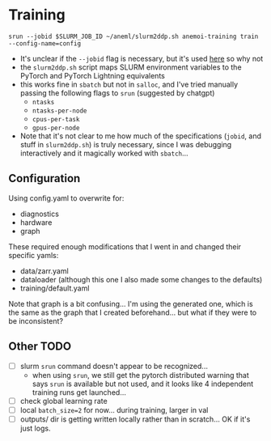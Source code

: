 # Training

```
srun --jobid $SLURM_JOB_ID ~/aneml/slurm2ddp.sh anemoi-training train --config-name=config
```

* It's unclear if the `--jobid` flag is necessary, but it's used
  [here](https://github.com/stas00/ml-engineering/blob/master/orchestration/slurm/launchers/lightning-launcher.slurm)
  so why not
* the `slurm2ddp.sh` script maps SLURM environment variables to the PyTorch and
  PyTorch Lightning equivalents
* this works fine in `sbatch` but not in `salloc`, and I've tried manually
  passing the following flags to `srun` (suggested by chatgpt)
  * `ntasks`
  * `ntasks-per-node`
  * `cpus-per-task`
  * `gpus-per-node`
* Note that it's not clear to me how much of the specifications (`jobid`, and
  stuff in `slurm2ddp.sh`) is truly necessary, since I was debugging
  interactively and it magically worked with `sbatch`...

## Configuration

Using config.yaml to overwrite for:

- diagnostics
- hardware
- graph

These required enough modifications that I went in and changed their specific
yamls:
- data/zarr.yaml
- dataloader (although this one I also made some changes to the defaults)
- training/default.yaml

Note that graph is a bit confusing... I'm using the generated one, which is the
same as the graph that I created beforehand... but what if they were to be
inconsistent?

## Other TODO

- [ ] slurm `srun` command doesn't appear to be recognized...
    * when using `srun`, we still get the pytorch distributed warning that says
      `srun` is available but not used, and it looks like 4 independent training
      runs get launched...
- [ ] check global learning rate
- [ ] local `batch_size=2` for now... during training, larger in val
- [ ] outputs/ dir is getting written locally rather than in scratch... OK if
  it's just logs.
